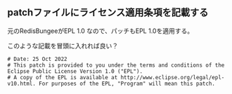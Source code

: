 ## patchファイルにライセンス適用条項を記載する

元のRedisBungeeがEPL 1.0 なので、パッチもEPL 1.0を適用する。

このような記載を冒頭に入れれば良い？

```text
# Date: 25 Oct 2022
# This patch is provided to you under the terms and conditions of the Eclipse Public License Version 1.0 ("EPL"). 
# A copy of the EPL is available at http://www.eclipse.org/legal/epl-v10.html. For purposes of the EPL, "Program" will mean this patch.

```